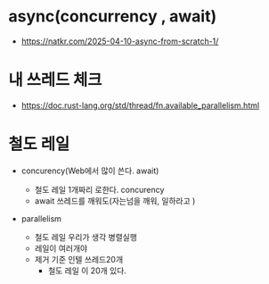 # async(concurrency , await)

- https://natkr.com/2025-04-10-async-from-scratch-1/


# 내 쓰레드 체크
- https://doc.rust-lang.org/std/thread/fn.available_parallelism.html

# 철도 레일

- concurency(Web에서 많이 쓴다. await)
  - 철도 레일 1개짜리 로한다. concurency
  - await 쓰레드를 깨워도(자는넘을 깨워, 일하라고 )

- parallelism
  - 철도 레일 우리가 생각 병렬실행
  - 레일이 여러개야
  - 제거 기준 인텔 쓰레드20개
    - 철도 레일 이 20개 있다.
